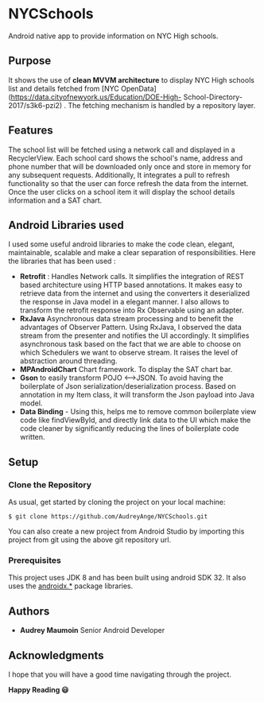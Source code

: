 # NYCSchools
Android native app to provide information on NYC High schools.

## Purpose
It shows the use of **clean MVVM architecture** to display NYC High schools list and details fetched from [NYC OpenData](https://data.cityofnewyork.us/Education/DOE-High-
School-Directory-2017/s3k6-pzi2) .
The fetching mechanism is handled by a repository layer.

## Features
The school list will be fetched using a network call and displayed in a RecyclerView. Each school card shows the school's name, address and phone number that will be downloaded only once and store in memory for any subsequent requests. Additionally, It integrates a pull to refresh functionality so that the user can force refresh the data from the internet. Once the user clicks on a school item it will display the school details information and a SAT chart.

## Android Libraries used

I used some useful android libraries to make the code clean, elegant, maintainable, scalable and make a clear separation of responsibilities.
Here the libraries that has been used :

- **Retrofit** : Handles Network calls. It simplifies the integration of REST based architecture using HTTP based annotations. It makes easy to retrieve data from the internet and using the converters it deserialized the response in Java model in a elegant manner. I also allows to transform the retrofit response into Rx Observable using an adapter.
- **RxJava** Asynchronous data stream processing and to benefit the advantages of Observer Pattern. Using RxJava, I observed the data stream from the presenter and notifies the UI accordingly. It simplifies asynchronous task based on the fact that we are able to choose on which Schedulers we want to observe stream. It raises the level of abstraction around threading.
- **MPAndroidChart** Chart framework. To display the SAT chart bar.
- **Gson** to easily transform POJO <-->JSON. To avoid having the boilerplate of Json serialization/deserialization process. Based on annotation in my Item class, it will transform the Json payload into Java model.
- **Data Binding**  - Using this, helps me to remove common boilerplate view code like findViewById, and directly link data to the UI which make the code cleaner by significantly reducing the lines of boilerplate code written.

## Setup

### Clone the Repository

As usual, get started by cloning the project on your local machine:  
```
$ git clone https://github.com/AudreyAnge/NYCSchools.git
```
You can also create a new project from Android Studio by importing this project from git using the above git repository url.

### Prerequisites

This project uses JDK 8 and has been built using android SDK 32. It also uses the [androidx.*](https://developer.android.com/jetpack/androidx) package libraries.

## Authors

- **Audrey Maumoin**
Senior Android Developer

## Acknowledgments
I hope that you will have a good time navigating through the project.

**Happy Reading :smiley:**